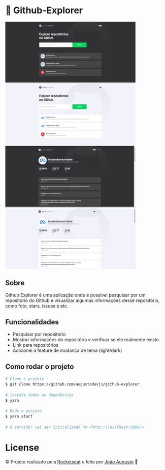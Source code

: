 # :rocket: Github-Explorer

<p align="left">
   <img src="/github/photo-1.png" width="410"/>
   <img src="/github/photo-2.png" width="410"/>
   <img src="/github/photo-3.png" width="410"/>
   <img src="/github/photo-4.png" width="410"/>
</p>

## Sobre

Github Explorer é uma aplicação onde é possível pesquisar por um repositório do Github e visualizar algumas informações desse repositório, como foto, stars, issues e etc.

## Funcionalidades

- Pesquisar por repositório
- Mostrar informações do repositório e verificar se ele realmente existe.
- Link para repositórios
- Adicionei a feature de mudança de tema (light/dark)

## Como rodar o projeto
```bash
# Clone o projeto
$ git clone https://github.com/augustodevjs/github-explorer

# Instale todas as depedências
$ yarn

# Rode o projeto
$ yarn start

# O servidor vai ser inicializado no <http://localhost:3000/>
```

# License
© Projeto realizado pela [Rocketseat](https://www.linkedin.com/school/rocketseat/) e feito por [João Augusto](https://www.linkedin.com/in/joaoaugustodevjs/) 🤝

